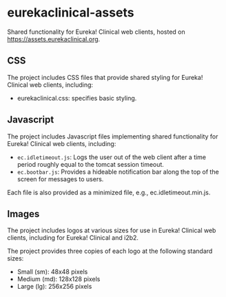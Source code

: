 # eurekaclinical-assets

Shared functionality for Eureka! Clinical web clients, hosted on https://assets.eurekaclinical.org.

## CSS
The project includes CSS files that provide shared styling for Eureka! Clinical web clients, including:
* eurekaclinical.css: specifies basic styling.

## Javascript
The project includes Javascript files implementing shared functionality for Eureka! Clinical web clients, including:
* `ec.idletimeout.js`: Logs the user out of the web client after a time period roughly equal to the tomcat session timeout.
* `ec.bootbar.js`: Provides a hideable notification bar along the top of the screen for messages to users.

Each file is also provided as a minimized file, e.g., ec.idletimeout.min.js.

## Images
The project includes logos at various sizes for use in Eureka! Clinical web clients, including for Eureka! Clinical and i2b2.

The project provides three copies of each logo at the following standard sizes:
* Small (sm): 48x48 pixels
* Medium (md): 128x128 pixels
* Large (lg): 256x256 pixels

